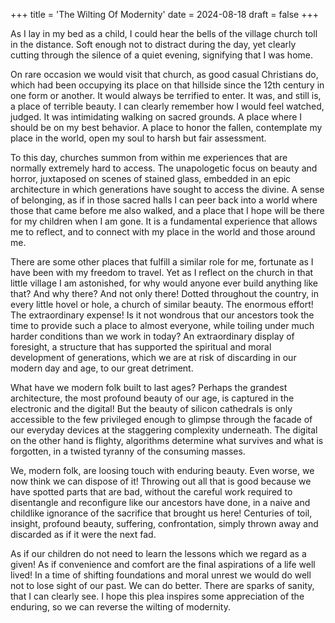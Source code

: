 +++
title = 'The Wilting Of Modernity'
date = 2024-08-18
draft = false
+++

As I lay in my bed as a child, I could hear the bells of the village church toll in the distance. Soft enough not to distract during the day, yet clearly cutting through the silence of a quiet evening, signifying that I was home. 

On rare occasion we would visit that church, as good casual Christians do, which had been occupying its place on that hillside since the 12th century in one form or another. It would always be terrified to enter. It was, and still is, a place of terrible beauty. I can clearly remember how I would feel watched, judged. It was intimidating walking on sacred grounds. A place where I should be on my best behavior. A place to honor the fallen, contemplate my place in the world, open my soul to harsh but fair assessment. 

To this day, churches summon from within me experiences that are normally extremely hard to access. The unapologetic focus on beauty and horror, juxtaposed on scenes of stained glass, embedded in an epic architecture in which generations have sought to access the divine. A sense of belonging, as if in those sacred halls I can peer back into a world where those that came before me also walked, and a place that I hope will be there for my children when I am gone. It is a fundamental experience that allows me to reflect, and to connect with my place in the world and those around me.

There are some other places that fulfill a similar role for me, fortunate as I have been with my freedom to travel. Yet as I reflect on the church in that little village I am astonished, for why would anyone ever build anything like that? And why there? And not only there! Dotted throughout the country, in every little hovel or hole, a church of similar beauty. The enormous effort! The extraordinary expense! Is it not wondrous that our ancestors took the time to provide such a place to almost everyone, while toiling under much harder conditions than we work in today? An extraordinary display of foresight, a structure that has supported the spiritual and moral development of generations, which we are at risk of discarding in our modern day and age, to our great detriment.

What have we modern folk built to last ages? Perhaps the grandest architecture, the most profound beauty of our age, is captured in the electronic and the digital! But the beauty of silicon cathedrals is only accessible to the few privileged enough to glimpse through the facade of our everyday devices at the staggering complexity underneath. The digital on the other hand is flighty, algorithms determine what survives and what is forgotten, in a twisted tyranny of the consuming masses. 

We, modern folk, are loosing touch with enduring beauty. Even worse, we now think we can dispose of it! Throwing out all that is good because we have spotted parts that are bad, without the careful work required to disentangle and reconfigure like our ancestors have done, in a naive and childlike ignorance of the sacrifice that brought us here! Centuries of toil, insight, profound beauty, suffering, confrontation, simply thrown away and discarded as if it were the next fad.

As if our children do not need to learn the lessons which we regard as a given! As if convenience and comfort are the final aspirations of a life well lived! In a time of shifting foundations and moral unrest we would do well not to lose sight of our past. We can do better. There are sparks of sanity, that I can clearly see. I hope this plea inspires some appreciation of the enduring, so we can reverse the wilting of modernity.